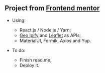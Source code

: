 ## Project from [Frontend mentor](https://www.frontendmentor.io/)

* Using: 
  * React.js / Node.js / Yarn;
  * [Geo Ipify](https://geo.ipify.org/) and [Leaflet](https://react-leaflet.js.org/) as APIs;
  * MaterialUI, Formik, Axios and Yup.
  
* To do:
  * Finish read.me;
  * Deploy it.
